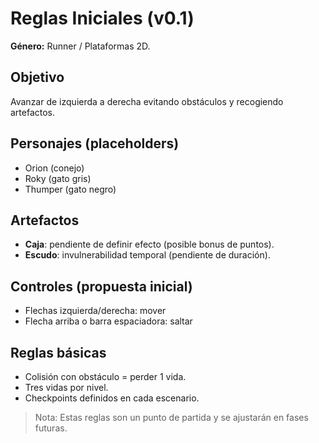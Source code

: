 # Reglas Iniciales (v0.1)

**Género:** Runner / Plataformas 2D.

## Objetivo
Avanzar de izquierda a derecha evitando obstáculos y recogiendo artefactos.

## Personajes (placeholders)
- Orion (conejo)
- Roky (gato gris)
- Thumper (gato negro)

## Artefactos
- **Caja**: pendiente de definir efecto (posible bonus de puntos).
- **Escudo**: invulnerabilidad temporal (pendiente de duración).

## Controles (propuesta inicial)
- Flechas izquierda/derecha: mover
- Flecha arriba o barra espaciadora: saltar

## Reglas básicas
- Colisión con obstáculo = perder 1 vida.
- Tres vidas por nivel.
- Checkpoints definidos en cada escenario.

> Nota: Estas reglas son un punto de partida y se ajustarán en fases futuras.
